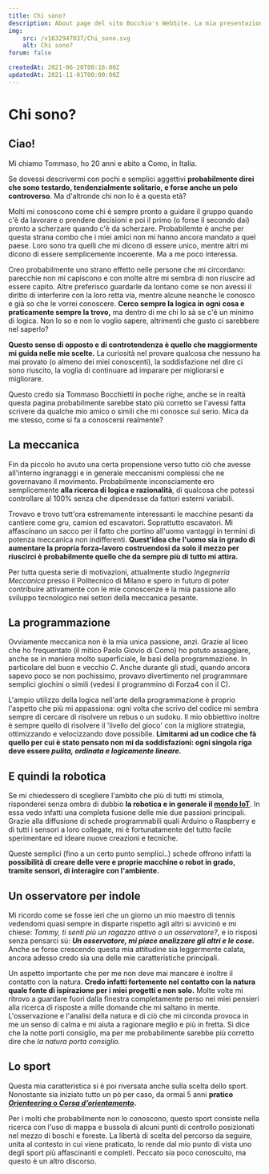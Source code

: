 ```yaml
---
title: Chi sono?
description: About page del sito Bocchio's WebSite. La mia presentazione, i miei interessi, i miei hobby e tutto quello che può servire per capire chi sono e conoscermi meglio. 
img: 
    src: /v1632947037/Chi_sono.svg
    alt: Chi sono?
forum: false

createdAt: 2021-06-20T00:16:00Z
updatedAt: 2021-11-01T00:00:00Z
---
```


# Chi sono?

<cMedia :s="img.src" :a="img.src"></cMedia>

## Ciao!

Mi chiamo Tommaso, ho 20 anni e abito a Como, in Italia.

Se dovessi descrivermi con pochi e semplici aggettivi **probabilmente direi che sono testardo, tendenzialmente solitario, e forse anche un pelo controverso**. Ma d'altronde chi non lo è a questa età?

Molti mi conoscono come chi è sempre pronto a guidare il gruppo quando c'è da lavorare o prendere decisioni e poi il primo (o forse il secondo dai) pronto a scherzare quando c'è da scherzare. Probabilemte è anche per questa strana combo che i miei amici non mi hanno ancora mandato a quel paese. Loro sono tra quelli che mi dicono di essere unico, mentre altri mi dicono di essere semplicemente incoerente. Ma a me poco interessa.

<cMedia s="/v1635370023/Chi%20sono/Al_mare.jpg" c="Al mare si scherza.."></cMedia>


Creo probabilmente uno strano effetto nelle persone che mi circordano: parecchie non mi capiscono e con molte altre mi sembra di non riuscire ad essere capito. Altre preferisco guardarle da lontano come se non avessi il diritto di interferire con la loro retta via, mentre alcune neanche le conosco e già so che le vorrei conoscere.  **Cerco sempre la logica in ogni cosa e praticamente sempre la trovo,** ma dentro di me chi lo sà se c'è un minimo di logica. Non lo so e non lo voglio sapere, altrimenti che gusto ci sarebbere nel saperlo?

**Questo senso di opposto e di controtendenza è quello che maggiormente mi guida nelle mie scelte.** La curiosità nel provare qualcosa che nessuno ha mai provato (o almeno dei miei conoscenti), la soddisfazione nel dire ci sono riuscito, la voglia di continuare ad imparare per migliorarsi e migliorare.

Questo credo sia Tommaso Bocchietti in poche righe, anche se in realtà questa pagina probabilmente sarebbe stato più corretto se l'avessi fatta scrivere da qualche mio amico o simili che mi conosce sul serio. Mica da me stesso, come si fa a conoscersi realmente?

## La meccanica

Fin da piccolo ho avuto una certa propensione verso tutto ciò che avesse all'interno ingranaggi e in generale meccanismi complessi che ne governavano il movimento. Probabilmente inconsciamente ero semplicemente **alla ricerca di logica e razionalità**, di qualcosa che potessi controllare al 100% senza che dipendesse da fattori esterni variabili.

Trovavo e trovo tutt'ora estremamente interessanti le macchine pesanti da cantiere come gru, camion ed escavatori. Soprattutto escavatori. Mi affascinano un sacco per il fatto che portino all'uomo vantaggi in termini di potenza meccanica non indifferenti. **Quest'idea che l'uomo sia in grado di aumentare la propria forza-lavoro costruendosi da solo il mezzo per riuscirci è probabilmente quello che da sempre più di tutto mi attira.**

<cMedia s="/v1635371803/Chi%20sono/Escavatore.png" c="L'ho detto che gli escavatori mi attirano?"></cMedia>

Per tutta questa serie di motivazioni, attualmente studio *Ingegneria Meccanica* presso il Politecnico di Milano e spero in futuro di poter contribuire attivamente con le mie conoscenze e la mia passione allo sviluppo tecnologico nei settori della meccanica pesante.

## La programmazione

Ovviamente meccanica non è la mia unica passione, anzi. Grazie al liceo che ho frequentato (il mitico Paolo Giovio di Como) ho potuto assaggiare, anche se in maniera molto superficiale, le basi della programmazione. In particolare del buon e vecchio *C*. Anche durante gli studi, quando ancora sapevo poco se non pochissimo, provavo divertimento nel programmare semplici giochini o simili (vedesi il programmino di Forza4 con il C).

L'ampio utilizzo della logica nell'arte della programmazione è proprio l'aspetto che più mi appassiona: ogni volta che scrivo del codice mi sembra sempre di cercare di risolvere un rebus o un sudoku. Il mio obbiettivo inoltre è sempre quello di risolvere il 'livello del gioco' con la migliore strategia, ottimizzando e velocizzando dove possibile. **Limitarmi ad un codice che fà quello per cui è stato pensato non mi da soddisfazioni: ogni singola riga deve essere *pulita, ordinata e logicamente lineare.***

## E quindi la robotica

Se mi chiedessero di scegliere l'ambito che più di tutti mi stimola, risponderei senza ombra di dubbio **la robotica e in generale il [mondo IoT](https://it.wikipedia.org/wiki/Internet_delle_cose)**. In essa vedo infatti una completa fusione delle mie due passioni principali. Grazie alla diffusione di schede programmabili quali Arduino o Raspberry e di tutti i sensori a loro collegate, mi è fortunatamente del tutto facile sperimentare ed ideare nuove creazioni e tecniche.

<cMedia s="/v1636152121/Chi%20sono/Raspberry_Arduino.jpg" c="Le schede Raspberry ed Arduino"></cMedia>

Queste semplici (fino a un certo punto semplici..) schede offrono infatti la **possibilità di creare delle vere e proprie macchine o robot in grado, tramite sensori, di interagire con l'ambiente.**

## Un osservatore per indole

Mi ricordo come se fosse ieri che un giorno un mio maestro di tennis vedendomi quasi sempre in disparte rispetto agli altri si avvicinò e mi chiese: *Tommy, ti senti più un ragazzo attivo o un osservatore?*, e io risposi senza pensarci sù: ***Un osservatore, mi piace analizzare gli altri e le cose.*** Anche se forse crescendo questa mia attitudine sia leggermente calata, ancora adesso credo sia una delle mie caratteristiche principali.

Un aspetto importante che per me non deve mai mancare è inoltre il contatto con la natura. **Credo infatti fortemente nel contatto con la natura quale fonte di ispirazione per i miei progetti e non solo.** Molte volte mi ritrovo a guardare fuori dalla finestra completamente perso nei miei pensieri alla ricerca di risposte a mille domande che mi saltano in mente. L'osservazione e l'analisi della natura e di ciò che mi circonda provoca in me un senso di calma e mi aiuta a ragionare meglio e più in fretta. Si dice che la notte porti consiglio, ma per me probabilmente sarebbe più corretto dire che *la natura porta consiglio.*


## Lo sport

Questa mia caratteristica si è poi riversata anche sulla scelta dello sport. Nonostante sia iniziato tutto un pò per caso, da ormai 5 anni **pratico [*Orienteering* o *Corsa d’orientamento*](https://www.fisolombardia.it/wp/che-cose-lorienteering/).**

<cMedia s="/v1632886357/Chi%20sono/Orienteering.jpg" c="Io impegnato durante una gara"></cMedia>

Per i molti che probabilmente non lo conoscono, questo sport consiste nella ricerca con l'uso di mappa e bussola di alcuni punti di controllo posizionati nel mezzo di boschi e foreste. La libertà di scelta del percorso da seguire, unita al contesto in cui viene praticato, lo rende dal mio punto di vista uno degli sport più affascinanti e completi. Peccato sia poco conoscuito, ma questo è un altro discorso.